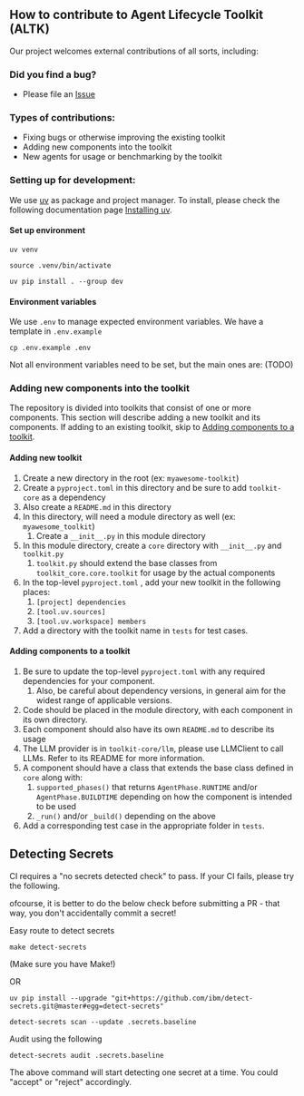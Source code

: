 ## How to contribute to Agent Lifecycle Toolkit (ALTK)

Our project welcomes external contributions of all sorts, including:

### Did you find a bug?

* Please file an [Issue](https://github.com/AgentToolkit/agent-lifecycle-toolkit/issues)

### Types of contributions:

* Fixing bugs or otherwise improving the existing toolkit
* Adding new components into the toolkit
* New agents for usage or benchmarking by the toolkit

### Setting up for development:

We use [uv](https://docs.astral.sh/uv/) as package and project manager. To install, please check the following documentation page [Installing uv](https://docs.astral.sh/uv/getting-started/installation/).

#### Set up environment

`uv venv`

`source .venv/bin/activate`

`uv pip install . --group dev`

#### Environment variables

We use `.env` to manage expected environment variables. We have a template in `.env.example`

`cp .env.example .env`

Not all environment variables need to be set, but the main ones are: (TODO)

### Adding new components into the toolkit

The repository is divided into toolkits that consist of one or more components. This section will describe adding a new toolkit and its components. If adding to an existing toolkit, skip to [Adding components to a toolkit](adding-components-to-a-toolkit).

#### Adding new toolkit

1. Create a new directory in the root (ex: `myawesome-toolkit`)
2. Create a `pyproject.toml` in this directory and be sure to add `toolkit-core` as a dependency
3. Also create a `README.md` in this directory
4. In this directory, will need a module directory as well (ex: `myawesome_toolkit`)
   1. Create a `__init__.py` in this module directory
5. In this module directory, create a `core` directory with `__init__.py` and `toolkit.py`
   1. `toolkit.py` should extend the base classes from `toolkit_core.core.toolkit` for usage by the actual components
6. In the top-level `pyproject.toml` , add your new toolkit in the following places:
   1. `[project] dependencies`
   2. `[tool.uv.sources]`
   3. `[tool.uv.workspace] members`
7. Add a directory with the toolkit name in `tests` for test cases.

#### Adding components to a toolkit

1. Be sure to update the top-level `pyproject.toml` with any required dependencies for your component.
   1. Also, be careful about dependency versions, in general aim for the widest range of applicable versions.
2. Code should be placed in the module directory, with each component in its own directory.
3. Each component should also have its own `README.md` to describe its usage
4. The LLM provider is in `toolkit-core/llm`, please use LLMClient to call LLMs. Refer to its README for more information.
5. A component should have a class that extends the base class defined in `core` along with:
   1. `supported_phases()` that returns `AgentPhase.RUNTIME` and/or `AgentPhase.BUILDTIME` depending on how the component is intended to be used
   2. `_run()` and/or `_build()` depending on the above
6. Add a corresponding test case in the appropriate folder in `tests`.

## Detecting Secrets

CI requires a "no secrets detected check" to pass. If your CI fails, please try the following.

ofcourse, it is better to do the below check before submitting a PR - that way, you don't accidentally commit a secret!

Easy route to detect secrets

`make detect-secrets`

(Make sure you have Make!)

OR


```
uv pip install --upgrade "git+https://github.com/ibm/detect-secrets.git@master#egg=detect-secrets"
```

```
detect-secrets scan --update .secrets.baseline
```


Audit using the following
```
detect-secrets audit .secrets.baseline
```

The above command will start detecting one secret at a time. You could "accept" or "reject" accordingly.
